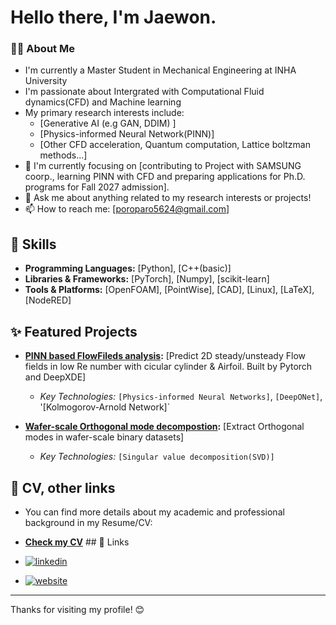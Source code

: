 # Hello there, I'm Jaewon.

### 👨‍💻 About Me

* I'm currently a Master Student in Mechanical Engineering at INHA University
* I'm passionate about Intergrated with Computational Fluid dynamics(CFD) and Machine learning 
* My primary research interests include:
    * [Generative AI (e.g GAN, DDIM) ]
    * [Physics-informed Neural Network(PINN)]
    * [Other CFD acceleration, Quantum computation, Lattice boltzman methods...]
* 🌱 I'm currently focusing on [contributing to Project with SAMSUNG coorp., learning PINN with CFD and preparing applications for Ph.D. programs for Fall 2027 admission].
* 💬 Ask me about anything related to my research interests or projects!
* 📫 How to reach me: [poroparo5624@gmail.com]

## 🚀 Skills

* **Programming Languages:** [Python], [C++(basic)]
* **Libraries & Frameworks:** [PyTorch], [Numpy], [scikit-learn]
* **Tools & Platforms:** [OpenFOAM], [PointWise], [CAD], [Linux], [LaTeX], [NodeRED]


## ✨ Featured Projects

* **[PINN based FlowFileds analysis](https://github.com/FluidicEnergy/PINN):** [Predict 2D steady/unsteady Flow fields in low Re number with cicular cylinder & Airfoil. Built by Pytorch and DeepXDE]
    * *Key Technologies:* `[Physics-informed Neural Networks]`, `[DeepONet]`, '[Kolmogorov-Arnold Network]`

* **[Wafer-scale Orthogonal mode decompostion](https://github.com/FluidicEnergy/Wafer-scale-mode-decomposition):** [Extract Orthogonal modes in wafer-scale binary datasets]
    * *Key Technologies:* `[Singular value decomposition(SVD)]`

## 📄  CV, other links

* You can find more details about my academic and professional background in my Resume/CV:
* **[Check my CV](https://github.com/VortexyAether/VortexyAether/raw/main/cv/cv_jjw.pdf)** ## 🔗 Links

* [![linkedin](https://img.shields.io/badge/LinkedIn-0A66C2?style=for-the-badge&logo=linkedin&logoColor=white)](https://www.linkedin.com/in/jaewon-jang-895785252/)
* [![website](https://img.shields.io/badge/Personal_Website-FF0000?style=for-the-badge&logo=About.me&logoColor=white)](https://vortexyaether.github.io/index.html) 

---

Thanks for visiting my profile! 😊

